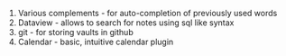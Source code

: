 1. Various complements - for auto-completion of previously used words
2. Dataview - allows to search for notes using sql like syntax
3. git - for storing vaults in github
4. Calendar - basic, intuitive calendar plugin